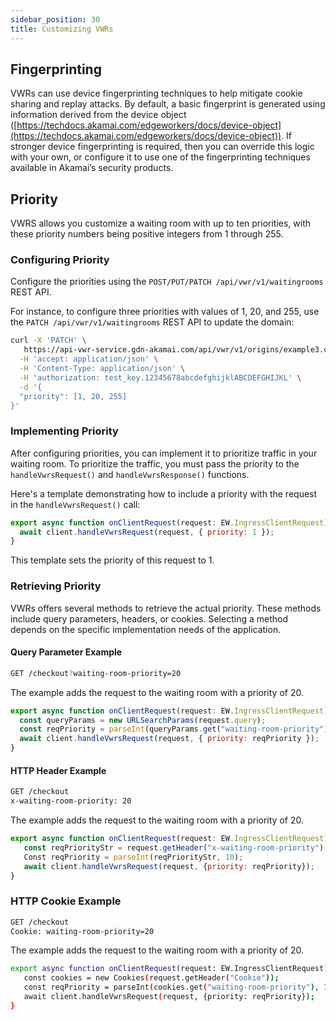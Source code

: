```yaml
---
sidebar_position: 30
title: Customizing VWRs
---
```


## Fingerprinting

VWRs can use device fingerprinting techniques to help mitigate cookie sharing and replay attacks. By default, a basic fingerprint is generated using information derived from the device object ([https://techdocs.akamai.com/edgeworkers/docs/device-object](https://techdocs.akamai.com/edgeworkers/docs/device-object)). If stronger device fingerprinting is required, then you can override this logic with your own, or configure it to use one of the fingerprinting techniques available in Akamai’s security products.

## Priority

VWRS allows you customize a waiting room with up to ten priorities, with these priority numbers being positive integers from 1 through 255. 

### Configuring Priority

Configure the priorities using the `POST/PUT/PATCH /api/vwr/v1/waitingrooms` REST API.

For instance, to configure three priorities with values of 1, 20, and 255, use the `PATCH /api/vwr/v1/waitingrooms` REST API to update the domain:

```bash
curl -X 'PATCH' \
   https://api-vwr-service.gdn-akamai.com/api/vwr/v1/origins/example3.com \
  -H 'accept: application/json' \
  -H 'Content-Type: application/json' \
  -H 'authorization: test_key.12345678abcdefghijklABCDEFGHIJKL' \
  -d '{
  "priority": [1, 20, 255]
}'
```

### Implementing Priority
After configuring priorities, you can implement it to prioritize traffic in your waiting room. 
To prioritize the traffic, you must pass the priority to the `handleVwrsRequest()` and `handleVwrsResponse()` functions.

Here's a template demonstrating how to include a priority with the request in the `handleVwrsRequest()` call:

```js
export async function onClientRequest(request: EW.IngressClientRequest) {
  await client.handleVwrsRequest(request, { priority: 1 });
}
```

This template sets the priority of this request to 1.

### Retrieving Priority

VWRs offers several methods to retrieve the actual priority. These methods include query parameters, headers, or cookies. Selecting a method depends on the specific implementation needs of the application.

#### Query Parameter Example

```bash
GET /checkout?waiting-room-priority=20
```

The example adds the request to the waiting room with a priority of 20.

```js
export async function onClientRequest(request: EW.IngressClientRequest) {
  const queryParams = new URLSearchParams(request.query);
  const reqPriority = parseInt(queryParams.get("waiting-room-priority"), 10);
  await client.handleVwrsRequest(request, { priority: reqPriority });
}
```

#### HTTP Header Example

```bash
GET /checkout
x-waiting-room-priority: 20
```

The example adds the request to the waiting room with a priority of 20.

```js
export async function onClientRequest(request: EW.IngressClientRequest) {
   const reqPriorityStr = request.getHeader("x-waiting-room-priority")[0];
   Const reqPriority = parseInt(reqPriorityStr, 10);
   await client.handleVwrsRequest(request, {priority: reqPriority});
}
```

### HTTP Cookie Example

```bash
GET /checkout
Cookie: waiting-room-priority=20
```

The example adds the request to the waiting room with a priority of 20.

```bash
export async function onClientRequest(request: EW.IngressClientRequest) {
   const cookies = new Cookies(request.getHeader("Cookie"));
   const reqPriority = parseInt(cookies.get("waiting-room-priority"), 10);
   await client.handleVwrsRequest(request, {priority: reqPriority});
}
```
